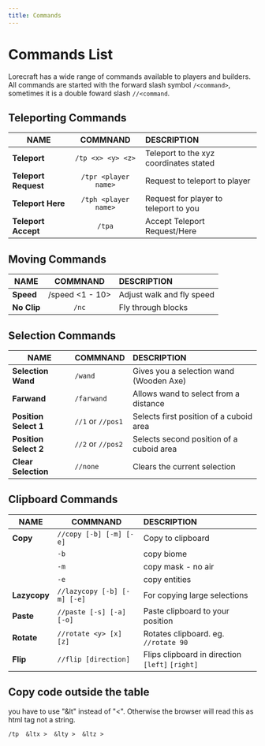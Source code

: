 ```yaml
---
title: Commands
---
```


# Commands List <Badge type="tip" text="More command coming!" />

Lorecraft has a wide range of commands available to players and builders. All commands are started with the forward slash symbol `/<command>`, sometimes it is a double foward slash `//<command`.

## Teleporting Commands

| NAME                 |           COMMNAND            | DESCRIPTION                            |
| -------------------- | :---------------------------: | :------------------------------------- |
| **Teleport**         |  <cc>`/tp <x> <y> <z>`</cc>   | Teleport to the xyz coordinates stated |
| **Teleport Request** | <cc>`/tpr <player name>`</cc> | Request to teleport to player          |
| **Teleport Here**    | <cc>`/tph <player name>`</cc> | Request for player to teleport to you  |
| **Teleport Accept**  |        <cc>`/tpa`</cc>        | Accept Teleport Request/Here           |

## Moving Commands

| NAME        |          COMMNAND          | DESCRIPTION               |
| ----------- | :------------------------: | :------------------------ |
| **Speed**   | <cc>/speed <1 - 10></cc> | Adjust walk and fly speed |
| **No Clip** |       <cc>`/nc`</cc>       | Fly through blocks        |

<!-- ## Navigation Commands

| NAME                 |          COMMNAND          | DESCRIPTION                            |
| -------------------- | :------------------------: | :------------------------------------- |
| **Telebort**         | <cc>`/tb <x> <y> <z>`</cc> | Telebort to the xyz coordinates stated |
| **Telebort Request** |    `/tbr <player name>`    | Request to telebort to player          |
| **Telebort Here**    |    `/tbh <player name>`    | Request for player to telebort to you  |
| **Telebort Accept**  |           `/tba`           | Accept Telebort Request/Here           | -->

## Selection Commands

| NAME                  | COMMNAND          | DESCRIPTION                              |
| --------------------- | ----------------- | :--------------------------------------- |
| **Selection Wand**    | <cc>`/wand`</cc>  | Gives you a selection wand (Wooden Axe)  |
| **Farwand**           | `/farwand`        | Allows wand to select from a distance    |
| **Position Select 1** | `//1` or `//pos1` | Selects first position of a cuboid area  |
| **Position Select 2** | `//2` or `//pos2` | Selects second position of a cuboid area |
| **Clear Selection**   | `//none`          | Clears the current selection             |

## Clipboard Commands

| NAME         | COMMNAND                    | DESCRIPTION                                     |
| ------------ | --------------------------- | :---------------------------------------------- |
| **Copy**     | `//copy [-b] [-m] [-e]`     | Copy to clipboard                               |
|              | `-b`                        | copy biome                                      |
|              | `-m`                        | copy mask - no air                              |
|              | `-e`                        | copy entities                                   |
| **Lazycopy** | `//lazycopy [-b] [-m] [-e]` | For copying large selections                    |
| **Paste**    | `//paste [-s] [-a] [-o]`    | Paste clipboard to your position                |
| **Rotate**   | `//rotate <y> [x] [z]`      | Rotates clipboard. eg. `//rotate 90`            |
| **Flip**     | `//flip [direction]`        | Flips clipboard in direction `[left]` `[right]` |



## Copy code outside the table

you have to use "&lt" instead of "<". Otherwise the browser will read this as html tag not a string.

<cc>`/tp  &ltx >  &lty >  &ltz >`</cc>